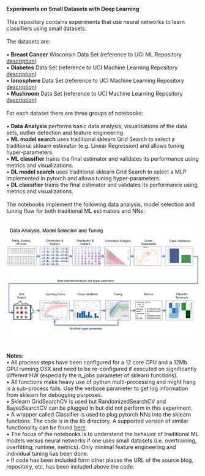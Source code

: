 <b>Experiments on Small Datasets with Deep Learning</b>
<br><br>
This repository contains experiments that use neural networks to learn classifiers using small datasets. 
<br><br>
The datasets are:
<br><br>
•	<b>Breast Cancer</b> Wisconsin Data Set (reference to UCI ML Repository <a href="http://archive.ics.uci.edu/ml/datasets/Breast+Cancer+Wisconsin+%28Diagnostic%29">description</a>)<br>
•	<b>Diabetes</b> Data Set (reference to UCI Machine Learning Repository <a href="https://archive.ics.uci.edu/ml/datasets/diabetes">description</a>)<br>
•	<b>Ionosphere</b> Data Set (reference to UCI Machine Learning Repository <a href="https://archive.ics.uci.edu/ml/datasets/ionosphere">description</a>)<br>
•	<b>Mushroom</b> Data Set (reference to UCI Machine Learning Repository <a href="https://archive.ics.uci.edu/ml/datasets/mushroom">description</a>)
<br><br>
For each dataset there are three groups of notebooks:
<br><br>
•	<b>Data Analysis</b> performs basic data analysis, visualizations of the data sets, outlier detection and feature engineering.<br>
•	<b>ML model search</b> uses traditional sklearn Grid Search to select a traditional sklearn estimator (e.g. Linear Regression) and allows tuning hyper-parameters.<br>
•	<b>ML classifier</b> trains the final estimator and validates its performance using metrics and visualizations.<br>
•	<b>DL model search</b> uses traditional sklearn Grid Search to select a MLP implemented in pytorch and allows tuning hyper-parameters.<br>
•	<b>DL classifier</b> trains the final estimator and validates its performance using metrics and visualizations.
<br><br>
The notebooks implement the following data analysis, model selection and tuning flow for both traditional ML estimators and NNs:
<br><br>

![Alt text](images/AnalysisSelectionTuning.jpg?raw=true "")

<br/>
<b>Notes:</b><br/>
•	All process steps have been configured for a 12 core CPU and a 12Mb GPU running OSX and need to be re-configured if executed on significantly different HW (especially the n_jobs parameter of sklearn functions).<br/>
•	All functions make heavy use of python multi-processing and might hang is a sub-process fails. Use the verbose parameter to get log information from sklearn for debugging purposes.<br/>
•	Sklearn GridSearchCV is used but RandomizedSearchCV and BayesSearchCV can be plugged in but did not perform in this experiment.<br/>
•	A wrapper called Classifier is used to plug pytorch NNs into the sklearn functions. The code is in the lib directory. A supported version of similar functionality can be found <a href="https://github.com/dnouri/skorch">here</a>.<br/>
•	The focus of the notebooks is to understand the behavior of traditional ML models versus neural networks if one uses small datasets (i.e. overtraining, overfitting, runtime, metrics). Only minimal feature engineering and individual tuning has been done.<br/>
•	If code has been included form other places the URL of the source blog, repository, etc. has been included above the code.<br/>
